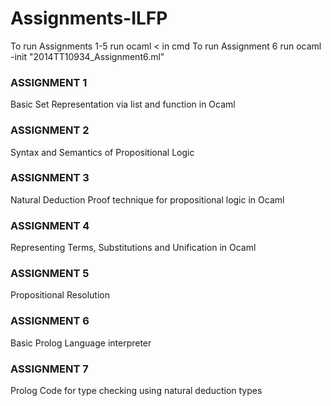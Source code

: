 # Assignments-ILFP
To run Assignments 1-5 run ocaml < <filename> in cmd
To run Assignment 6 run ocaml -init "2014TT10934_Assignment6.ml"
### ASSIGNMENT 1
Basic Set Representation via list and function in Ocaml
### ASSIGNMENT 2
Syntax and Semantics of Propositional Logic
### ASSIGNMENT 3
Natural Deduction Proof technique for propositional logic in Ocaml
### ASSIGNMENT 4
Representing Terms, Substitutions and Unification in Ocaml
### ASSIGNMENT 5
Propositional Resolution 
### ASSIGNMENT 6
Basic Prolog Language interpreter
### ASSIGNMENT 7
Prolog Code for type checking using natural deduction types

